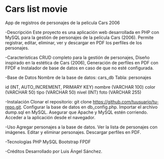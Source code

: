 #  Cars list movie
 App de registros de personajes de la pelicula Cars  2006

-Descripción
Este proyecto es una aplicación web desarrollada en PHP con MySQL para la gestión de personajes de la película Cars (2006). Permite registrar, editar, eliminar, ver y descargar en PDF los perfiles de los personajes.

-Características
CRUD completo para la gestión de personajes, Diseño inspirado en la estética de Cars (2006), Generación de perfiles en PDF con FPDF e Instalador de base de datos en caso de que no esté configurada.

-Base de Datos
Nombre de la base de datos: cars_db
Tabla: personajes

id (INT, AUTO_INCREMENT, PRIMARY KEY)
nombre (VARCHAR 100)
color (VARCHAR 50)
tipo (VARCHAR 50)
nivel (INT)
foto (VARCHAR 255)

-Instalación
Clonar el repositorio:
git clone https://github.com/tuusuario/tu-repo.git.
Configurar la base de datos en db_config.php.
Importar el archivo dump.sql en MySQL.
Asegurar que Apache y MySQL estén corriendo.
Acceder a la aplicación desde el navegador.

-Uso
Agregar personajes a la base de datos.
Ver la lista de personajes con imágenes.
Editar y eliminar personajes.
Descargar perfiles en PDF.

-Tecnologías
PHP
MySQL
Bootstrap 
FPDF

-Créditos
Desarrollado por Luis Ángel Sánchez.
